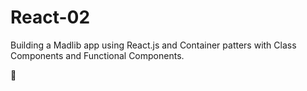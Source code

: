 # React-02

Building a Madlib app using React.js and Container patters with Class Components and Functional Components.

🤙
